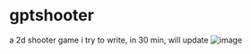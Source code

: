 # gptshooter
a 2d shooter game i try to write, in 30 min, will update
![image](https://github.com/yusufkt0/gptshooter/assets/146638431/b032223e-13a0-46ce-89c8-24fa67de12be)


